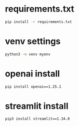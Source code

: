 # requirements.txt
```bash
pip install -r requirements.txt
```

# venv settings
```bash
python3 -m venv myenv
```


# openai install
```bash
pip install openai==1.25.1
```

# streamlit install
```bash
pip3 install streamlit==1.34.0
```
